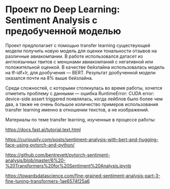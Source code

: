 # Проект по Deep Learning: Sentiment Analysis c предобученной моделью

Проект предполагает с помощью transfer learning существующей модели получить новую модель для оценки тональности отзывов на различные авиакомпании. В работе использовался датасет из англоязычных твитов с меншнами авиакомпаний с негативной или положительной оценкой. 
В качестве бейзлайна использовалась модель на tf-idf+lr, для дообучения — BERT. Результат дообученной модели оказался почти на 8% выше бейзлайна. 

Среди сложностей, с которыми столкнулась во время работы, хочется отметить проблему с данными — ошибка RuntimeError: CUDA error: device-side assert triggered появлялась, когда лейблов было более чем два, а также не очень большое количество примеров использования transfer learning именно в отношении текстов, а не изображений. 

Материалы по теме transfer learning, изученные в процессе работы: 


https://docs.fast.ai/tutorial.text.html


https://curiousily.com/posts/sentiment-analysis-with-bert-and-hugging-face-using-pytorch-and-python/


https://github.com/bentrevett/pytorch-sentiment-analysis/blob/master/6%20-%20Transformers%20for%20Sentiment%20Analysis.ipynb


https://towardsdatascience.com/fine-grained-sentiment-analysis-part-3-fine-tuning-transformers-1ae6574f25a6

